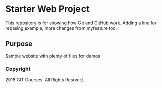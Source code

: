 # Starter Web Project

This repository is for showing how Git and GitHub work. Adding a line for rebasing example, more changes from myfeature too.

## Purpose

Sample website with plenty of files for demos

### Copyright

2018 GIT Courses. All Rights Resrved.